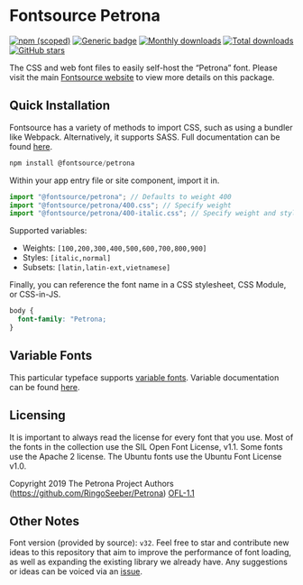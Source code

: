 # Fontsource Petrona

[![npm (scoped)](https://img.shields.io/npm/v/@fontsource/petrona?color=brightgreen)](https://www.npmjs.com/package/@fontsource/petrona) [![Generic badge](https://img.shields.io/badge/fontsource-passing-brightgreen)](https://github.com/fontsource/fontsource) [![Monthly downloads](https://badgen.net/npm/dm/@fontsource/petrona)](https://github.com/fontsource/fontsource) [![Total downloads](https://badgen.net/npm/dt/@fontsource/petrona)](https://github.com/fontsource/fontsource) [![GitHub stars](https://img.shields.io/github/stars/fontsource/fontsource.svg?style=social&label=Star)](https://github.com/fontsource/fontsource/stargazers)

The CSS and web font files to easily self-host the “Petrona” font. Please visit the main [Fontsource website](https://fontsource.org/fonts/petrona) to view more details on this package.

## Quick Installation

Fontsource has a variety of methods to import CSS, such as using a bundler like Webpack. Alternatively, it supports SASS. Full documentation can be found [here](https://fontsource.org/docs/introduction).

```javascript
npm install @fontsource/petrona
```

Within your app entry file or site component, import it in.

```javascript
import "@fontsource/petrona"; // Defaults to weight 400
import "@fontsource/petrona/400.css"; // Specify weight
import "@fontsource/petrona/400-italic.css"; // Specify weight and style

```

Supported variables:
- Weights: `[100,200,300,400,500,600,700,800,900]`
- Styles: `[italic,normal]`
- Subsets: `[latin,latin-ext,vietnamese]`

Finally, you can reference the font name in a CSS stylesheet, CSS Module, or CSS-in-JS.

```css
body {
  font-family: "Petrona;
}
```

## Variable Fonts

This particular typeface supports [variable fonts](https://developer.mozilla.org/en-US/docs/Web/CSS/CSS_Fonts/Variable_Fonts_Guide).
Variable documentation can be found [here](https://fontsource.org/docs/variable-fonts).

## Licensing
It is important to always read the license for every font that you use.
Most of the fonts in the collection use the SIL Open Font License, v1.1. Some fonts use the Apache 2 license. The Ubuntu fonts use the Ubuntu Font License v1.0.

Copyright 2019 The Petrona Project Authors (https://github.com/RingoSeeber/Petrona)
[OFL-1.1](http://scripts.sil.org/OFL)

## Other Notes
Font version (provided by source): `v32`.
Feel free to star and contribute new ideas to this repository that aim to improve the performance of font loading, as well as expanding the existing library we already have. Any suggestions or ideas can be voiced via an [issue](https://github.com/fontsource/fontsource/issues).